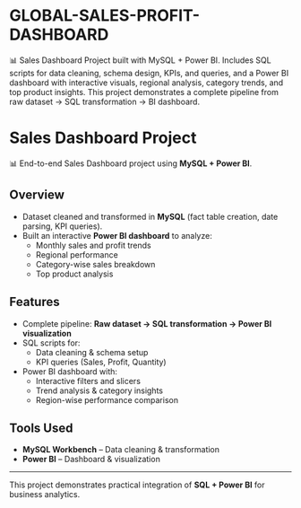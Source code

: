 # GLOBAL-SALES-PROFIT-DASHBOARD
📊 Sales Dashboard Project built with MySQL + Power BI. Includes SQL scripts for data cleaning, schema design, KPIs, and queries, and a Power BI dashboard with interactive visuals, regional analysis, category trends, and top product insights. This project demonstrates a complete pipeline from raw dataset → SQL transformation → BI dashboard.

# Sales Dashboard Project

📊 End-to-end Sales Dashboard project using **MySQL + Power BI**.

## Overview
- Dataset cleaned and transformed in **MySQL** (fact table creation, date parsing, KPI queries).
- Built an interactive **Power BI dashboard** to analyze:
  - Monthly sales and profit trends
  - Regional performance
  - Category-wise sales breakdown
  - Top product analysis

## Features
- Complete pipeline: **Raw dataset → SQL transformation → Power BI visualization**
- SQL scripts for:
  - Data cleaning & schema setup
  - KPI queries (Sales, Profit, Quantity)
- Power BI dashboard with:
  - Interactive filters and slicers
  - Trend analysis & category insights
  - Region-wise performance comparison

## Tools Used
- **MySQL Workbench** – Data cleaning & transformation
- **Power BI** – Dashboard & visualization

---
This project demonstrates practical integration of **SQL + Power BI** for business analytics.

